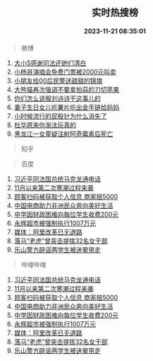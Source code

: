 <div align="center"><h2>实时热搜榜</h2><h4>2023-11-21 08:35:01</h4></div>

> 微博  

1. [大小S感谢司法还她们清白](https://s.weibo.com/weibo?q=%23%E5%A4%A7%E5%B0%8FS%E6%84%9F%E8%B0%A2%E5%8F%B8%E6%B3%95%E8%BF%98%E5%A5%B9%E4%BB%AC%E6%B8%85%E7%99%BD%23&t=31&band_rank=1&Refer=top)<br />
2. [小杨哥演唱会免费门票被2000元叫卖](https://s.weibo.com/weibo?q=%23%E5%B0%8F%E6%9D%A8%E5%93%A5%E6%BC%94%E5%94%B1%E4%BC%9A%E5%85%8D%E8%B4%B9%E9%97%A8%E7%A5%A8%E8%A2%AB2000%E5%85%83%E5%8F%AB%E5%8D%96%23&t=31&band_rank=2&Refer=top)<br />
3. [小朋友给00后民警送甜甜的锦旗](https://s.weibo.com/weibo?q=%23%E5%B0%8F%E6%9C%8B%E5%8F%8B%E7%BB%9900%E5%90%8E%E6%B0%91%E8%AD%A6%E9%80%81%E7%94%9C%E7%94%9C%E7%9A%84%E9%94%A6%E6%97%97%23&t=31&band_rank=3&Refer=top)<br />
4. [大熊猫再次强调不要拿拍蒜的刀切苹果](https://s.weibo.com/weibo?q=%23%E5%A4%A7%E7%86%8A%E7%8C%AB%E5%86%8D%E6%AC%A1%E5%BC%BA%E8%B0%83%E4%B8%8D%E8%A6%81%E6%8B%BF%E6%8B%8D%E8%92%9C%E7%9A%84%E5%88%80%E5%88%87%E8%8B%B9%E6%9E%9C%23&t=31&band_rank=4&Refer=top)<br />
5. [你们怎么说服刘诗诗干这事儿的](https://s.weibo.com/weibo?q=%E4%BD%A0%E4%BB%AC%E6%80%8E%E4%B9%88%E8%AF%B4%E6%9C%8D%E5%88%98%E8%AF%97%E8%AF%97%E5%B9%B2%E8%BF%99%E4%BA%8B%E5%84%BF%E7%9A%84&t=31&band_rank=5&Refer=top)<br />
6. [妻子生日女儿吃薯片吃出金手链给妈妈](https://s.weibo.com/weibo?q=%23%E5%A6%BB%E5%AD%90%E7%94%9F%E6%97%A5%E5%A5%B3%E5%84%BF%E5%90%83%E8%96%AF%E7%89%87%E5%90%83%E5%87%BA%E9%87%91%E6%89%8B%E9%93%BE%E7%BB%99%E5%A6%88%E5%A6%88%23&t=31&band_rank=6&Refer=top)<br />
7. [小时候流行的屁股针为什么消失了](https://s.weibo.com/weibo?q=%23%E5%B0%8F%E6%97%B6%E5%80%99%E6%B5%81%E8%A1%8C%E7%9A%84%E5%B1%81%E8%82%A1%E9%92%88%E4%B8%BA%E4%BB%80%E4%B9%88%E6%B6%88%E5%A4%B1%E4%BA%86%23&t=31&band_rank=7&Refer=top)<br />
8. [杜华原来你淘汰玩真的](https://s.weibo.com/weibo?q=%23%E6%9D%9C%E5%8D%8E%E5%8E%9F%E6%9D%A5%E4%BD%A0%E6%B7%98%E6%B1%B0%E7%8E%A9%E7%9C%9F%E7%9A%84%23&t=31&band_rank=8&Refer=top)<br />
9. [黑龙江一女童疑注射阿奇霉素后死亡](https://s.weibo.com/weibo?q=%23%E9%BB%91%E9%BE%99%E6%B1%9F%E4%B8%80%E5%A5%B3%E7%AB%A5%E7%96%91%E6%B3%A8%E5%B0%84%E9%98%BF%E5%A5%87%E9%9C%89%E7%B4%A0%E5%90%8E%E6%AD%BB%E4%BA%A1%23&t=31&band_rank=9&Refer=top)<br />

> 知乎  


> 百度  

1. [习近平同法国总统马克龙通电话](https://www.baidu.com/s?wd=%E4%B9%A0%E8%BF%91%E5%B9%B3%E5%90%8C%E6%B3%95%E5%9B%BD%E6%80%BB%E7%BB%9F%E9%A9%AC%E5%85%8B%E9%BE%99%E9%80%9A%E7%94%B5%E8%AF%9D&sa=fyb_news&rsv_dl=fyb_news)<br />
2. [11月以来第二次寒潮过程来袭](https://www.baidu.com/s?wd=11%E6%9C%88%E4%BB%A5%E6%9D%A5%E7%AC%AC%E4%BA%8C%E6%AC%A1%E5%AF%92%E6%BD%AE%E8%BF%87%E7%A8%8B%E6%9D%A5%E8%A2%AD&sa=fyb_news&rsv_dl=fyb_news)<br />
3. [顾客扫码被获取个人信息 商家赔5000](https://www.baidu.com/s?wd=%E9%A1%BE%E5%AE%A2%E6%89%AB%E7%A0%81%E8%A2%AB%E8%8E%B7%E5%8F%96%E4%B8%AA%E4%BA%BA%E4%BF%A1%E6%81%AF+%E5%95%86%E5%AE%B6%E8%B5%945000&sa=fyb_news&rsv_dl=fyb_news)<br />
4. [中国电商助力非洲民众奔向美好生活](https://www.baidu.com/s?wd=%E4%B8%AD%E5%9B%BD%E7%94%B5%E5%95%86%E5%8A%A9%E5%8A%9B%E9%9D%9E%E6%B4%B2%E6%B0%91%E4%BC%97%E5%A5%94%E5%90%91%E7%BE%8E%E5%A5%BD%E7%94%9F%E6%B4%BB&sa=fyb_news&rsv_dl=fyb_news)<br />
5. [中学因财政困难向每位学生收费200元](https://www.baidu.com/s?wd=%E4%B8%AD%E5%AD%A6%E5%9B%A0%E8%B4%A2%E6%94%BF%E5%9B%B0%E9%9A%BE%E5%90%91%E6%AF%8F%E4%BD%8D%E5%AD%A6%E7%94%9F%E6%94%B6%E8%B4%B9200%E5%85%83&sa=fyb_news&rsv_dl=fyb_news)<br />
6. [永辉超市被强制执行1007万元](https://www.baidu.com/s?wd=%E6%B0%B8%E8%BE%89%E8%B6%85%E5%B8%82%E8%A2%AB%E5%BC%BA%E5%88%B6%E6%89%A7%E8%A1%8C1007%E4%B8%87%E5%85%83&sa=fyb_news&rsv_dl=fyb_news)<br />
7. [媒体：阿里改革已无退路](https://www.baidu.com/s?wd=%E5%AA%92%E4%BD%93%EF%BC%9A%E9%98%BF%E9%87%8C%E6%94%B9%E9%9D%A9%E5%B7%B2%E6%97%A0%E9%80%80%E8%B7%AF&sa=fyb_news&rsv_dl=fyb_news)<br />
8. [落马“老虎”曾突击提拔32名女干部](https://www.baidu.com/s?wd=%E8%90%BD%E9%A9%AC%E2%80%9C%E8%80%81%E8%99%8E%E2%80%9D%E6%9B%BE%E7%AA%81%E5%87%BB%E6%8F%90%E6%8B%9432%E5%90%8D%E5%A5%B3%E5%B9%B2%E9%83%A8&sa=fyb_news&rsv_dl=fyb_news)<br />
9. [乐山警方辟谣两学生被迷晕带走](https://www.baidu.com/s?wd=%E4%B9%90%E5%B1%B1%E8%AD%A6%E6%96%B9%E8%BE%9F%E8%B0%A3%E4%B8%A4%E5%AD%A6%E7%94%9F%E8%A2%AB%E8%BF%B7%E6%99%95%E5%B8%A6%E8%B5%B0&sa=fyb_news&rsv_dl=fyb_news)<br />

> 哔哩哔哩  

1. [习近平同法国总统马克龙通电话](https://www.baidu.com/s?wd=%E4%B9%A0%E8%BF%91%E5%B9%B3%E5%90%8C%E6%B3%95%E5%9B%BD%E6%80%BB%E7%BB%9F%E9%A9%AC%E5%85%8B%E9%BE%99%E9%80%9A%E7%94%B5%E8%AF%9D&sa=fyb_news&rsv_dl=fyb_news)<br />
2. [11月以来第二次寒潮过程来袭](https://www.baidu.com/s?wd=11%E6%9C%88%E4%BB%A5%E6%9D%A5%E7%AC%AC%E4%BA%8C%E6%AC%A1%E5%AF%92%E6%BD%AE%E8%BF%87%E7%A8%8B%E6%9D%A5%E8%A2%AD&sa=fyb_news&rsv_dl=fyb_news)<br />
3. [顾客扫码被获取个人信息 商家赔5000](https://www.baidu.com/s?wd=%E9%A1%BE%E5%AE%A2%E6%89%AB%E7%A0%81%E8%A2%AB%E8%8E%B7%E5%8F%96%E4%B8%AA%E4%BA%BA%E4%BF%A1%E6%81%AF+%E5%95%86%E5%AE%B6%E8%B5%945000&sa=fyb_news&rsv_dl=fyb_news)<br />
4. [中国电商助力非洲民众奔向美好生活](https://www.baidu.com/s?wd=%E4%B8%AD%E5%9B%BD%E7%94%B5%E5%95%86%E5%8A%A9%E5%8A%9B%E9%9D%9E%E6%B4%B2%E6%B0%91%E4%BC%97%E5%A5%94%E5%90%91%E7%BE%8E%E5%A5%BD%E7%94%9F%E6%B4%BB&sa=fyb_news&rsv_dl=fyb_news)<br />
5. [中学因财政困难向每位学生收费200元](https://www.baidu.com/s?wd=%E4%B8%AD%E5%AD%A6%E5%9B%A0%E8%B4%A2%E6%94%BF%E5%9B%B0%E9%9A%BE%E5%90%91%E6%AF%8F%E4%BD%8D%E5%AD%A6%E7%94%9F%E6%94%B6%E8%B4%B9200%E5%85%83&sa=fyb_news&rsv_dl=fyb_news)<br />
6. [永辉超市被强制执行1007万元](https://www.baidu.com/s?wd=%E6%B0%B8%E8%BE%89%E8%B6%85%E5%B8%82%E8%A2%AB%E5%BC%BA%E5%88%B6%E6%89%A7%E8%A1%8C1007%E4%B8%87%E5%85%83&sa=fyb_news&rsv_dl=fyb_news)<br />
7. [媒体：阿里改革已无退路](https://www.baidu.com/s?wd=%E5%AA%92%E4%BD%93%EF%BC%9A%E9%98%BF%E9%87%8C%E6%94%B9%E9%9D%A9%E5%B7%B2%E6%97%A0%E9%80%80%E8%B7%AF&sa=fyb_news&rsv_dl=fyb_news)<br />
8. [落马“老虎”曾突击提拔32名女干部](https://www.baidu.com/s?wd=%E8%90%BD%E9%A9%AC%E2%80%9C%E8%80%81%E8%99%8E%E2%80%9D%E6%9B%BE%E7%AA%81%E5%87%BB%E6%8F%90%E6%8B%9432%E5%90%8D%E5%A5%B3%E5%B9%B2%E9%83%A8&sa=fyb_news&rsv_dl=fyb_news)<br />
9. [乐山警方辟谣两学生被迷晕带走](https://www.baidu.com/s?wd=%E4%B9%90%E5%B1%B1%E8%AD%A6%E6%96%B9%E8%BE%9F%E8%B0%A3%E4%B8%A4%E5%AD%A6%E7%94%9F%E8%A2%AB%E8%BF%B7%E6%99%95%E5%B8%A6%E8%B5%B0&sa=fyb_news&rsv_dl=fyb_news)<br />
